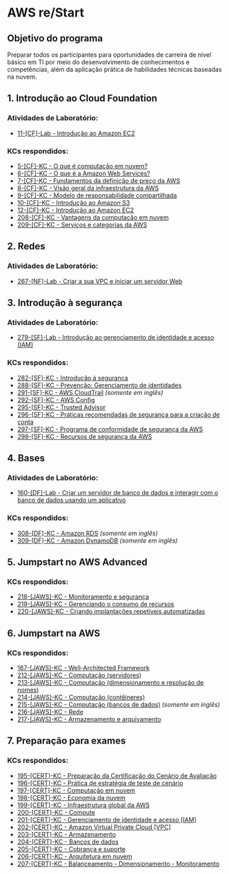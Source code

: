 # AWS re/Start

## Objetivo do programa
Preparar todos os participantes para oportunidades de carreira de nível básico em TI por meio do desenvolvimento de conhecimentos e competências, além da aplicação prática de habilidades técnicas baseadas na nuvem. 

## 1. Introdução ao Cloud Foundation

### Atividades de Laboratório:
- [11-[CF]-Lab - Introdução ao Amazon EC2](Labs/introducao-ao-amazon-ec2.pdf)

### KCs respondidos:
- [5-[CF]-KC - O que é computação em nuvem?](KCs/005.md)
- [6-[CF]-KC - O que é a Amazon Web Services?](KCs/006.md)
- [7-[CF]-KC - Fundamentos da definição de preço da AWS](KCs/007.md)
- [8-[CF]-KC - Visão geral da infraestrutura da AWS](KCs/008.md)
- [9-[CF]-KC - Modelo de responsabilidade compartilhada](KCs/009.md)
- [10-[CF]-KC - Introdução ao Amazon S3](KCs/010.md)
- [12-[CF]-KC - Introdução ao Amazon EC2](KCs/012.md)
- [208-[CF]-KC - Vantagens da computação em nuvem](KCs/208.md)
- [209-[CF]-KC - Serviços e categorias da AWS](KCs/209.md)

## 2. Redes

### Atividades de Laboratório:
- [267-[NF]-Lab - Criar a sua VPC e iniciar um servidor Web](Labs/crie-a-sua-vpc-e-inicie-um-servidor-web.pdf)

## 3. Introdução à segurança

### Atividades de Laboratório:
- [279-[SF]-Lab - Introdução ao gerenciamento de identidade e acesso (IAM)](Labs/introducao-ao-aws-identity-and-access-management-iam.pdf)

### KCs respondidos:
- [282-[SF]-KC - Introdução à segurança](KCs/282.md)
- [288-[SF]-KC - Prevenção: Gerenciamento de identidades](KCs/288.md)
- [291-[SF]-KC - AWS CloudTrail](KCs/291.md) *(somente em inglês)*
- [292-[SF]-KC - AWS Config](KCs/292.md)
- [295-[SF]-KC - Trusted Advisor](KCs/295.md)
- [296-[SF]-KC - Práticas recomendadas de segurança para a criação de conta](KCs/296.md)
- [297-[SF]-KC - Programa de conformidade de segurança da AWS](KCs/297.md)
- [298-[SF]-KC - Recursos de segurança da AWS](KCs/298.md)
 
## 4. Bases

### Atividades de Laboratório:
- [160-[DF]-Lab - Criar um servidor de banco de dados e interagir com o banco de dados usando um aplicativo](Labs/criar-um-servidor-de-banco-de-dados-e-interagir-com-o-banco-de-dados-usando-um-aplicativo.pdf)

### KCs respondidos:
- [308-[DF]-KC - Amazon RDS](KCs/308.md) *(somente em inglês)*
- [309-[DF]-KC - Amazon DynamoDB](KCs/309.md) *(somente em inglês)*

## 5. Jumpstart no AWS Advanced

### KCs respondidos:
- [218-[JAWS]-KC - Monitoramento e segurança](KCs/218.md)
- [219-[JAWS]-KC - Gerenciando o consumo de recursos](KCs/219.md)
- [220-[JAWS]-KC - Criando implantações repetíveis automatizadas](KCs/220.md)

## 6. Jumpstart na AWS

### KCs respondidos:
- [167-[JAWS]-KC - Well-Architected Framework](KCs/195.md)
- [212-[JAWS]-KC - Computação (servidores)](KCs/195.md)
- [213-[JAWS]-KC - Computação (dimensionamento e resolução de nomes)](KCs/195.md)
- [214-[JAWS]-KC - Computação (contêineres)](KCs/195.md)
- [215-[JAWS]-KC - Computação (bancos de dados)](KCs/195.md) *(somente em inglês)*
- [216-[JAWS]-KC - Rede](KCs/195.md)
- [217-[JAWS]-KC - Armazenamento e arquivamento](KCs/195.md)

## 7. Preparação para exames

### KCs respondidos:
- [195-[CERT]-KC - Preparação da Certificação do Cenário de Avaliação](KCs/195.md)
- [196-[CERT]-KC - Prática de estratégia de teste de cenário](KCs/196.md)
- [197-[CERT]-KC - Computação em nuvem](KCs/197.md)
- [198-[CERT]-KC - Economia da nuvem](KCs/198.md)
- [199-[CERT]-KC - Infraestrutura global da AWS](KCs/199.md)
- [200-[CERT]-KC - Compute](KCs/200.md)
- [201-[CERT]-KC - Gerenciamento de identidade e acesso [IAM]](KCs/201.md)
- [202-[CERT]-KC - Amazon Virtual Private Cloud [VPC]](KCs/202.md)
- [203-[CERT]-KC - Armazenamento](KCs/203.md)
- [204-[CERT]-KC - Bancos de dados](KCs/204.md)
- [205-[CERT]-KC - Cobrança e suporte](KCs/205.md)
- [206-[CERT]-KC - Arquitetura em nuvem](KCs/206.md)
- [207-[CERT]-KC - Balanceamento - Dimensionamento - Monitoramento](KCs/207.md)
